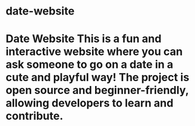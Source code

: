 # date-website
# Date Website  This is a fun and interactive website where you can ask someone to go on a date in a cute and playful way! The project is open source and beginner-friendly, allowing developers to learn and contribute. 
